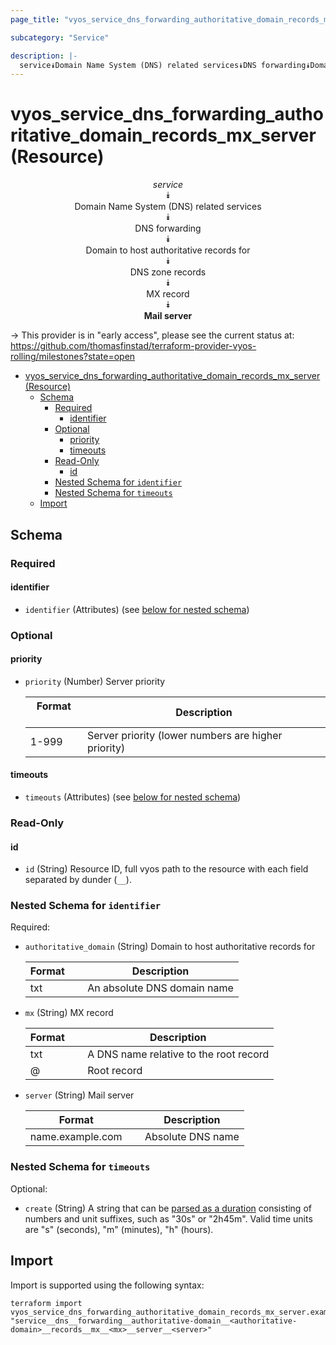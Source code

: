 ```yaml
---
page_title: "vyos_service_dns_forwarding_authoritative_domain_records_mx_server Resource - vyos"

subcategory: "Service"

description: |-
  service⯯Domain Name System (DNS) related services⯯DNS forwarding⯯Domain to host authoritative records for⯯DNS zone records⯯MX record⯯Mail server
---
```


# vyos_service_dns_forwarding_authoritative_domain_records_mx_server (Resource)
<center>


*service*  
⯯  
Domain Name System (DNS) related services  
⯯  
DNS forwarding  
⯯  
Domain to host authoritative records for  
⯯  
DNS zone records  
⯯  
MX record  
⯯  
**Mail server**


</center>

-> This provider is in "early access", please see the current status at: https://github.com/thomasfinstad/terraform-provider-vyos-rolling/milestones?state=open

<!--TOC-->

- [vyos_service_dns_forwarding_authoritative_domain_records_mx_server (Resource)](#vyos_service_dns_forwarding_authoritative_domain_records_mx_server-resource)
  - [Schema](#schema)
    - [Required](#required)
      - [identifier](#identifier)
    - [Optional](#optional)
      - [priority](#priority)
      - [timeouts](#timeouts)
    - [Read-Only](#read-only)
      - [id](#id)
    - [Nested Schema for `identifier`](#nested-schema-for-identifier)
    - [Nested Schema for `timeouts`](#nested-schema-for-timeouts)
  - [Import](#import)

<!--TOC-->

<!-- schema generated by tfplugindocs -->
## Schema

### Required

#### identifier
- `identifier` (Attributes) (see [below for nested schema](#nestedatt--identifier))

### Optional

#### priority
- `priority` (Number) Server priority

    |  Format  &emsp;|  Description                                          |
    |----------|-------------------------------------------------------|
    |  1-999   &emsp;|  Server priority (lower numbers are higher priority)  |
#### timeouts
- `timeouts` (Attributes) (see [below for nested schema](#nestedatt--timeouts))

### Read-Only

#### id
- `id` (String) Resource ID, full vyos path to the resource with each field separated by dunder (`__`).

<a id="nestedatt--identifier"></a>
### Nested Schema for `identifier`

Required:

- `authoritative_domain` (String) Domain to host authoritative records for

    |  Format  &emsp;|  Description                  |
    |----------|-------------------------------|
    |  txt     &emsp;|  An absolute DNS domain name  |
- `mx` (String) MX record

    |  Format  &emsp;|  Description                             |
    |----------|------------------------------------------|
    |  txt     &emsp;|  A DNS name relative to the root record  |
    |  @       &emsp;|  Root record                             |
- `server` (String) Mail server

    |  Format            &emsp;|  Description        |
    |--------------------|---------------------|
    |  name.example.com  &emsp;|  Absolute DNS name  |


<a id="nestedatt--timeouts"></a>
### Nested Schema for `timeouts`

Optional:

- `create` (String) A string that can be [parsed as a duration](https://pkg.go.dev/time#ParseDuration) consisting of numbers and unit suffixes, such as &#34;30s&#34; or &#34;2h45m&#34;. Valid time units are &#34;s&#34; (seconds), &#34;m&#34; (minutes), &#34;h&#34; (hours).

## Import

Import is supported using the following syntax:

```shell
terraform import vyos_service_dns_forwarding_authoritative_domain_records_mx_server.example "service__dns__forwarding__authoritative-domain__<authoritative-domain>__records__mx__<mx>__server__<server>"
```
